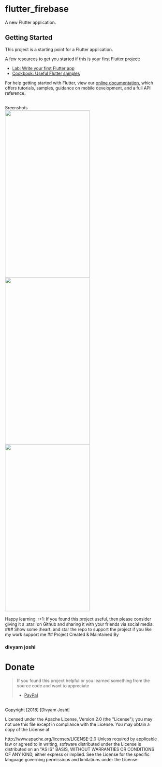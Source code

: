 # flutter_firebase

A new Flutter application.

## Getting Started

This project is a starting point for a Flutter application.

A few resources to get you started if this is your first Flutter project:

- [Lab: Write your first Flutter app](https://flutter.io/docs/get-started/codelab)
- [Cookbook: Useful Flutter samples](https://flutter.io/docs/cookbook)

For help getting started with Flutter, view our 
[online documentation](https://flutter.io/docs), which offers tutorials, 
samples, guidance on mobile development, and a full API reference.

<br>
Sreenshots<br>
<img src="https://user-images.githubusercontent.com/24698014/50447459-3ea47400-0941-11e9-9310-9d50b087bcb2.png" width="280" height="550">
<img src="https://user-images.githubusercontent.com/24698014/50447463-46641880-0941-11e9-84ba-3e19d3c1ac41.png" width="280" height="550">
<img src="https://user-images.githubusercontent.com/24698014/50447468-4c59f980-0941-11e9-96b9-ae27b479fc44.png" width="280" height="550">

<br>
<br>
Happy learning. :+1:
If you found this project useful, then please consider giving it a :star: on Github and sharing it with your friends via social media.
### Show some :heart: and star the repo to support the project
if you like my work support me 
## Project Created & Maintained By

### divyam joshi
# Donate

> If you found this project helpful or you learned something from the source code and want to appreciate
>
> - [PayPal](https://paypal.me/divyamjoshi)
<br>
Copyright [2018] [Divyam Joshi]

Licensed under the Apache License, Version 2.0 (the "License"); you may not use this file except in compliance with the License. You may obtain a copy of the License at

http://www.apache.org/licenses/LICENSE-2.0
Unless required by applicable law or agreed to in writing, software distributed under the License is distributed on an "AS IS" BASIS, WITHOUT WARRANTIES OR CONDITIONS OF ANY KIND, either express or implied. See the License for the specific language governing permissions and limitations under the License.
